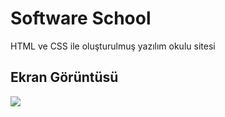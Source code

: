 
<h1> Software School </h1>

HTML ve CSS ile oluşturulmuş yazılım okulu sitesi

<h2> Ekran Görüntüsü </h2>

![](ekran.gif)